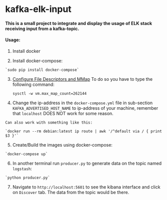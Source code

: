 # kafka-elk-input

#### This is a small project to integrate and display the usage of ELK stack receiving input from a kafka-topic.

#### Usage:

  1. Install docker

  2. Install docker-compose:

    `sudo pip install docker-compose`
    
  3. [Configure File Descriptors and MMap](https://www.elastic.co/guide/en/elasticsearch/guide/current/_file_descriptors_and_mmap.html)
  To do so you have to type the following command:
      ```
      sysctl -w vm.max_map_count=262144
      ```
  4. Change the ip-address in the `docker-compose.yml` file in sub-section `KAFKA_ADVERTISED_HOST_NAME` to ip-address of your machine, remember that `localhost` DOES NOT work for some reason.

    Can also work with something like this:

    `docker run --rm debian:latest ip route | awk '/^default via / { print $3 }'`

  5. Create/Build the images using docker-compose:

    `docker-compose up`

  6. In another terminal run `producer.py` to generate data on the topic named `logstash`:

    `python producer.py`

  7. Navigate to `http://localhost:5601` to see the kibana interface and click on `Discover` tab. The data from the topic would be there.
